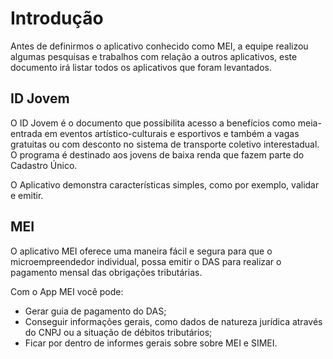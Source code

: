 # Introdução
  Antes de definirmos o aplicativo conhecido como MEI, a equipe realizou algumas pesquisas e trabalhos com relação a outros aplicativos, este documento irá listar todos os aplicativos que foram levantados.
  
 ## ID Jovem
 O ID Jovem é o documento que possibilita acesso a benefícios como meia-entrada em eventos artístico-culturais e esportivos e também a vagas gratuitas ou com desconto no sistema de transporte coletivo interestadual. O programa é destinado aos jovens de baixa renda que fazem parte do Cadastro Único.
 
 O Aplicativo demonstra características simples, como por exemplo, validar e emitir.
 
 ## MEI
 O aplicativo MEI oferece uma maneira fácil e segura para que o microempreendedor individual, possa emitir o DAS para realizar o pagamento mensal das obrigações tributárias.
 
Com o App MEI você pode: 
* Gerar guia de pagamento do DAS; 
* Conseguir informações gerais, como dados de natureza jurídica através do CNPJ ou a situação de débitos tributários; 
* Ficar por dentro de informes gerais sobre sobre MEI e SIMEI.
